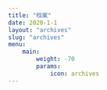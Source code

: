 ```yaml
---
title: "档案"
date: 2020-1-1
layout: "archives"
slug: "archives"
menu:
    main:
        weight: -70
        params: 
            icon: archives
---
```

